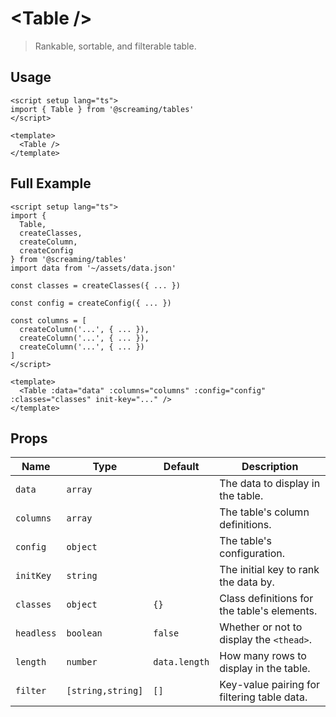 # &lt;Table /&gt;

> Rankable, sortable, and filterable table.

## Usage

```vue
<script setup lang="ts">
import { Table } from '@screaming/tables'
</script>

<template>
  <Table />
</template>
```

## Full Example

```vue
<script setup lang="ts">
import {
  Table,
  createClasses,
  createColumn,
  createConfig
} from '@screaming/tables'
import data from '~/assets/data.json'

const classes = createClasses({ ... })

const config = createConfig({ ... })

const columns = [
  createColumn('...', { ... }),
  createColumn('...', { ... }),
  createColumn('...', { ... })
]
</script>

<template>
  <Table :data="data" :columns="columns" :config="config" :classes="classes" init-key="..." />
</template>
```

## Props

| Name       | Type              | Default       | Description                                 |
| ---------- | ----------------- | ------------- | ------------------------------------------- |
| `data`     | `array`           |               | The data to display in the table.           |
| `columns`  | `array`           |               | The table's column definitions.             |
| `config`   | `object`          |               | The table's configuration.                  |
| `initKey`  | `string`          |               | The initial key to rank the data by.        |
| `classes`  | `object`          | `{}`          | Class definitions for the table's elements. |
| `headless` | `boolean`         | `false`       | Whether or not to display the `<thead>`.    |
| `length`   | `number`          | `data.length` | How many rows to display in the table.      |
| `filter`   | `[string,string]` | `[]`          | Key-value pairing for filtering table data. |
